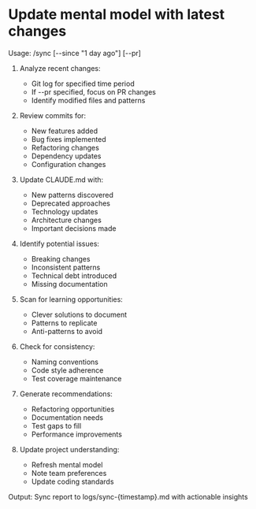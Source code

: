 # Update mental model with latest changes

Usage: /sync [--since "1 day ago"] [--pr]

1. Analyze recent changes:
   - Git log for specified time period
   - If --pr specified, focus on PR changes
   - Identify modified files and patterns

2. Review commits for:
   - New features added
   - Bug fixes implemented
   - Refactoring changes
   - Dependency updates
   - Configuration changes

3. Update CLAUDE.md with:
   - New patterns discovered
   - Deprecated approaches
   - Technology updates
   - Architecture changes
   - Important decisions made

4. Identify potential issues:
   - Breaking changes
   - Inconsistent patterns
   - Technical debt introduced
   - Missing documentation

5. Scan for learning opportunities:
   - Clever solutions to document
   - Patterns to replicate
   - Anti-patterns to avoid

6. Check for consistency:
   - Naming conventions
   - Code style adherence
   - Test coverage maintenance

7. Generate recommendations:
   - Refactoring opportunities
   - Documentation needs
   - Test gaps to fill
   - Performance improvements

8. Update project understanding:
   - Refresh mental model
   - Note team preferences
   - Update coding standards

Output: Sync report to logs/sync-{timestamp}.md with actionable insights